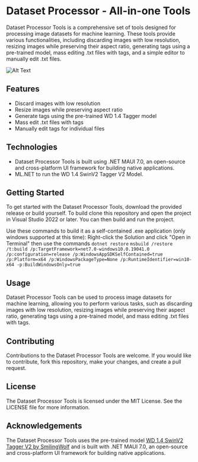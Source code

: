 # Dataset Processor - All-in-one Tools
Dataset Processor Tools is a comprehensive set of tools designed for processing image datasets for machine learning. These tools provide various functionalities, including discarding images with low resolution, resizing images while preserving their aspect ratio, generating tags using a pre-trained model, mass editing .txt files with tags, and a simple editor to manually edit .txt files.

![Alt Text](https://github.com/LeonardoFer/DatasetHelpers/blob/master/showcase_gif.gif?raw=true)

## Features
- Discard images with low resolution
- Resize images while preserving aspect ratio
- Generate tags using the pre-trained WD 1.4 Tagger model
- Mass edit .txt files with tags
- Manually edit tags for individual files

## Technologies
- Dataset Processor Tools is built using .NET MAUI 7.0, an open-source and cross-platform UI framework for building native applications.
- ML.NET to run the WD 1.4 SwinV2 Tagger V2 Model.

## Getting Started
To get started with the Dataset Processor Tools, download the provided release or build yourself.
To build clone this repository and open the project in Visual Studio 2022 or later. You can then build and run the project.

Use these commands to build it as a self-contained .exe application (only windows supported at this time):
Right-click the Solution and click "Open in Terminal" then use the commands
```dotnet restore```
```msbuild /restore /t:build /p:TargetFramework=net7.0-windows10.0.19041.0 /p:configuration=release /p:WindowsAppSDKSelfContained=true /p:Platform=x64 /p:WindowsPackageType=None /p:RuntimeIdentifier=win10-x64 -p:BuildWindowsOnly=true```

## Usage
Dataset Processor Tools can be used to process image datasets for machine learning, allowing you to perform various tasks, such as discarding images with low resolution, resizing images while preserving their aspect ratio, generating tags using a pre-trained model, and mass editing .txt files with tags.

## Contributing
Contributions to the Dataset Processor Tools are welcome. If you would like to contribute, fork this repository, make your changes, and create a pull request.

## License
The Dataset Processor Tools is licensed under the MIT License. See the LICENSE file for more information.

## Acknowledgements
The Dataset Processor Tools uses the pre-trained model [WD 1.4 SwinV2 Tagger V2 by SmilingWolf](https://huggingface.co/SmilingWolf/wd-v1-4-swinv2-tagger-v2) and is built with .NET MAUI 7.0, an open-source and cross-platform UI framework for building native applications.

